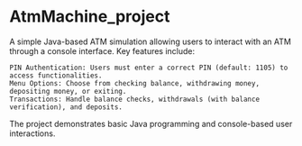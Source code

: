 # AtmMachine_project
A simple Java-based ATM simulation allowing users to interact with an ATM through a console interface. Key features include:

    PIN Authentication: Users must enter a correct PIN (default: 1105) to access functionalities.
    Menu Options: Choose from checking balance, withdrawing money, depositing money, or exiting.
    Transactions: Handle balance checks, withdrawals (with balance verification), and deposits.

The project demonstrates basic Java programming and console-based user interactions.
